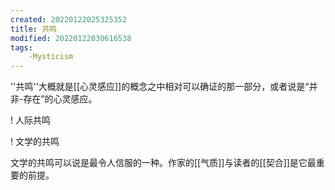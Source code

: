 ```yaml
---
created: 20220122025325352
title: 共鸣
modified: 20220122030616538
tags:
    -Mysticism
---
```

''共鸣''大概就是[[心灵感应]]的概念之中相对可以确证的那一部分，或者说是“并非-存在”的心灵感应。

! 人际共鸣

! 文学的共鸣

文学的共鸣可以说是最令人信服的一种。作家的[[气质]]与读者的[[契合]]是它最重要的前提。